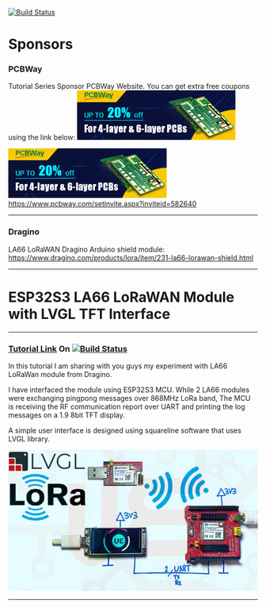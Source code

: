 [![Build Status](https://img.shields.io/badge/USEFUL%20ELECTRONICS-YOUTUBE-red)](https://www.youtube.com/user/wardzx1)

# Sponsors

### PCBWay
Tutorial Series Sponsor PCBWay Website. You can get extra free coupons using the link below:
[<img src="https://github.com/UsefulElectronics/esp32s3_la66_lorawan/blob/main/repo%20cover/banner320x100.gif">](https://www.pcbway.com/setinvite.aspx?inviteid=582640)

![Sponsor Banner](https://github.com/UsefulElectronics/esp32s3_la66_lorawan/blob/main/repo%20cover/banner320x100.gif)
https://www.pcbway.com/setinvite.aspx?inviteid=582640
***
### Dragino
LA66 LoRaWAN Dragino Arduino shield module:
https://www.dragino.com/products/lora/item/231-la66-lorawan-shield.html
***

# ESP32S3 LA66 LoRaWAN Module with LVGL TFT Interface
***
### [Tutorial Link](https://youtu.be/dV8yROPrPJw) On [![Build Status](https://img.shields.io/badge/YouTube-FF0000?style=for-the-badge&logo=youtube&logoColor=white)](https://www.youtube.com/wardzx1) 
In this tutorial I am sharing with you guys my experiment with LA66 LoRaWan module from Dragino. 

I have interfaced the module using ESP32S3 MCU. While 2 LA66 modules were exchanging pingpong messages over 868MHz LoRa band, The MCU is receiving the RF communication report over UART and printing the log messages on a 1.9 8bit TFT display.

A simple user interface is designed using squareline software that uses LVGL library. 

![Circuit Diagram](https://github.com/UsefulElectronics/esp32s3_la66_lorawan/blob/main/repo%20cover/video%20cover.png)


***



